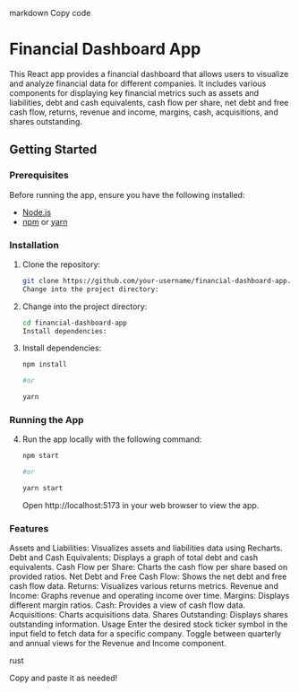 markdown
Copy code

# Financial Dashboard App

This React app provides a financial dashboard that allows users to visualize and analyze financial data for different companies. It includes various components for displaying key financial metrics such as assets and liabilities, debt and cash equivalents, cash flow per share, net debt and free cash flow, returns, revenue and income, margins, cash, acquisitions, and shares outstanding.

## Getting Started

### Prerequisites

Before running the app, ensure you have the following installed:

- [Node.js](https://nodejs.org/)
- [npm](https://www.npmjs.com/) or [yarn](https://yarnpkg.com/)

### Installation

1. Clone the repository:

   ```bash
   git clone https://github.com/your-username/financial-dashboard-app.git
   Change into the project directory:

   ```

2. Change into the project directory:

   ```bash
   cd financial-dashboard-app
   Install dependencies:

   ```

3. Install dependencies:

   ```bash
   npm install

   #or

   yarn
   ```

### Running the App

4. Run the app locally with the following command:

   ```bash
   npm start

   #or

   yarn start

   ```

   Open http://localhost:5173 in your web browser to view the app.

### Features

Assets and Liabilities: Visualizes assets and liabilities data using Recharts.
Debt and Cash Equivalents: Displays a graph of total debt and cash equivalents.
Cash Flow per Share: Charts the cash flow per share based on provided ratios.
Net Debt and Free Cash Flow: Shows the net debt and free cash flow data.
Returns: Visualizes various returns metrics.
Revenue and Income: Graphs revenue and operating income over time.
Margins: Displays different margin ratios.
Cash: Provides a view of cash flow data.
Acquisitions: Charts acquisitions data.
Shares Outstanding: Displays shares outstanding information.
Usage
Enter the desired stock ticker symbol in the input field to fetch data for a specific company.
Toggle between quarterly and annual views for the Revenue and Income component.

rust

Copy and paste it as needed!
